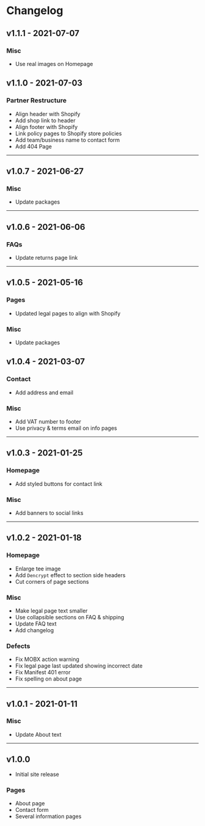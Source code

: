 # Changelog

## v1.1.1 - 2021-07-07

### Misc

- Use real images on Homepage

## v1.1.0 - 2021-07-03

### Partner Restructure

- Align header with Shopify
- Add shop link to header
- Align footer with Shopify
- Link policy pages to Shopify store policies
- Add team/business name to contact form
- Add 404 Page

---

## v1.0.7 - 2021-06-27

### Misc

- Update packages

---

## v1.0.6 - 2021-06-06

### FAQs

- Update returns page link

---

## v1.0.5 - 2021-05-16

### Pages

- Updated legal pages to align with Shopify

### Misc

- Update packages

## v1.0.4 - 2021-03-07

### Contact

- Add address and email

### Misc

- Add VAT number to footer
- Use privacy & terms email on info pages

---

## v1.0.3 - 2021-01-25

### Homepage

- Add styled buttons for contact link

### Misc

- Add banners to social links

---

## v1.0.2 - 2021-01-18

### Homepage

- Enlarge tee image
- Add `Dencrypt` effect to section side headers
- Cut corners of page sections

### Misc

- Make legal page text smaller
- Use collapsible sections on FAQ & shipping
- Update FAQ text
- Add changelog

### Defects

- Fix MOBX action warning
- Fix legal page last updated showing incorrect date
- Fix Manifest 401 error
- Fix spelling on about page

---

## v1.0.1 - 2021-01-11

### Misc

- Update About text

---

## v1.0.0

- Initial site release

### Pages

- About page
- Contact form
- Several information pages
